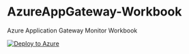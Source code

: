 # AzureAppGateway-Workbook
Azure Application Gateway Monitor Workbook

[![Deploy to Azure](https://aka.ms/deploytoazurebutton)](https://raw.githubusercontent.com/Azure/azure-quickstart-templates/master/quickstarts/microsoft.storage/storage-account-create/azuredeploy.json)
